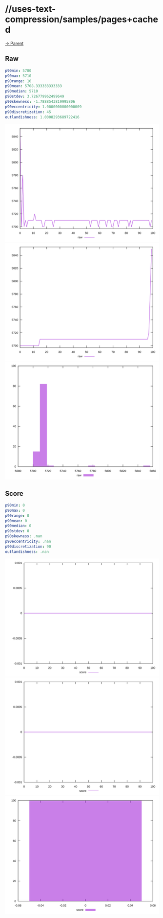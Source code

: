 
# //uses-text-compression/samples/pages+cached

[→ Parent](../..)


## Raw


```yaml
p90min: 5700
p90max: 5710
p90range: 10
p90mean: 5708.333333333333
p90median: 5710
p90stdev: 3.726779962499649
p90skewness: -1.7888543819995806
p90eccentricity: 1.0000000000000009
p90discretization: 45
outlandishness: 1.0008293689722416

```

![PLOT: raw-values](./raw/values.svg)![PLOT: raw-sorted](./raw/sorted.svg)![PLOT: raw-histogram](./raw/histogram.svg)
## Score


```yaml
p90min: 0
p90max: 0
p90range: 0
p90mean: 0
p90median: 0
p90stdev: 0
p90skewness: .nan
p90eccentricity: .nan
p90discretization: 90
outlandishness: .nan

```

![PLOT: score-values](./score/values.svg)![PLOT: score-sorted](./score/sorted.svg)![PLOT: score-histogram](./score/histogram.svg)